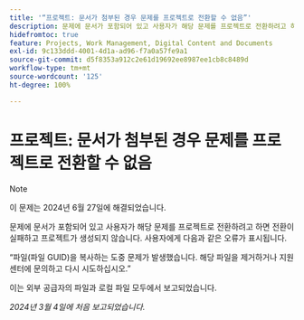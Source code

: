 ```yaml
---
title: '“프로젝트: 문서가 첨부된 경우 문제를 프로젝트로 전환할 수 없음”'
description: 문제에 문서가 포함되어 있고 사용자가 해당 문제를 프로젝트로 전환하려고 하면 전환이 실패하고 프로젝트가 생성되지 않습니다. 사용자에게 오류 메시지가 표시됩니다.
hidefromtoc: true
feature: Projects, Work Management, Digital Content and Documents
exl-id: 9c133ddd-4001-4d1a-ad96-f7a0a57fe9a1
source-git-commit: d5f8353a912c2e61d19692ee8987ee1cb8c8489d
workflow-type: tm+mt
source-wordcount: '125'
ht-degree: 100%

---
```


# 프로젝트: 문서가 첨부된 경우 문제를 프로젝트로 전환할 수 없음

>[!NOTE]
>
>이 문제는 2024년 6월 27일에 해결되었습니다.


문제에 문서가 포함되어 있고 사용자가 해당 문제를 프로젝트로 전환하려고 하면 전환이 실패하고 프로젝트가 생성되지 않습니다. 사용자에게 다음과 같은 오류가 표시됩니다.

“파일(파일 GUID)을 복사하는 도중 문제가 발생했습니다. 해당 파일을 제거하거나 지원 센터에 문의하고 다시 시도하십시오.”

이는 외부 공급자의 파일과 로컬 파일 모두에서 보고되었습니다.

_2024년 3월 4일에 처음 보고되었습니다._
